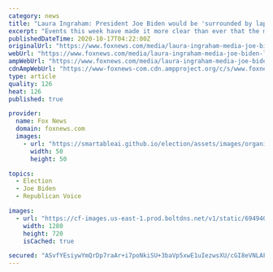 ```yaml
---
category: news
title: "Laura Ingraham: President Joe Biden would be 'surrounded by lapdogs' in mainstream media"
excerpt: "Events this week have made it more clear than ever that the mainstream media is Joe Biden's primary campaign communications team, Laura Ingraham claimed Friday."
publishedDateTime: 2020-10-17T04:22:00Z
originalUrl: "https://www.foxnews.com/media/laura-ingraham-media-joe-biden-lapdogs"
webUrl: "https://www.foxnews.com/media/laura-ingraham-media-joe-biden-lapdogs"
ampWebUrl: "https://www.foxnews.com/media/laura-ingraham-media-joe-biden-lapdogs.amp"
cdnAmpWebUrl: "https://www-foxnews-com.cdn.ampproject.org/c/s/www.foxnews.com/media/laura-ingraham-media-joe-biden-lapdogs.amp"
type: article
quality: 126
heat: 126
published: true

provider:
  name: Fox News
  domain: foxnews.com
  images:
    - url: "https://smartableai.github.io/election/assets/images/organizations/foxnews.com-50x50.jpg"
      width: 50
      height: 50

topics:
  - Election
  - Joe Biden
  - Republican Voice

images:
  - url: "https://cf-images.us-east-1.prod.boltdns.net/v1/static/694940094001/c3c39a6d-e37a-439e-84b0-f844b788d6a4/3a53338a-e0c8-4d63-bbce-705d0589afc6/1280x720/match/image.jpg"
    width: 1280
    height: 720
    isCached: true

secured: "ASvfYEsiywYmQrDp7raAr+i7poNkiSU+3baVp5xwE1uIezwsXU/cGI8eVNLAFluVQLXNIjlr0jzqG2F6t7iE1mkuo9vBiATuFAcb+oTChI2LoLrHnqBmR8H74KBWh3jmAczriYeleCZGafHawzL03vBmCKx++8HE3hPCPkYKe5uazqYdu2jh1X8ZPp/wK4cWpCZFb+ILNDrTLTOMmj6o778EX87eA9HvcO/ih/Pkj6+AN4lRaiYVlri/aXmFXMFgehP9HMbha0S3EJKLZ9tQEH2MtpPC7zrI4LvhbOT24kgcxCfyVk6xIDwslghCXeTERALCraX4n1AJ2n65nRXN0DyGbXGtO7g46GOQesjghfU=;xw4SvixfrajhgEOqE01p2w=="
---
```


